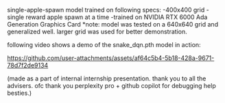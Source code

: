 single-apple-spawn model trained on following specs:
-400x400 grid
-single reward apple spawn at a time
-trained on NVIDIA RTX 6000 Ada Generation Graphics Card 
*note: model was tested on a 640x640 grid and generalized well. larger grid was used for better demonstration.


following video shows a demo of the snake_dqn.pth model in action:


https://github.com/user-attachments/assets/af64c5b4-5b18-428a-9671-78d7f2de9134


(made as a part of internal internship presentation. thank you to all the advisers. ofc thank you perplexity pro + github copilot for debugging help besties.)
